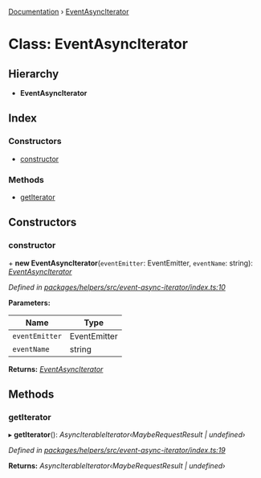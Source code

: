 [Documentation](../README.md) › [EventAsyncIterator](eventasynciterator.md)

# Class: EventAsyncIterator

## Hierarchy

* **EventAsyncIterator**

## Index

### Constructors

* [constructor](eventasynciterator.md#constructor)

### Methods

* [getIterator](eventasynciterator.md#getiterator)

## Constructors

###  constructor

\+ **new EventAsyncIterator**(`eventEmitter`: EventEmitter, `eventName`: string): *[EventAsyncIterator](eventasynciterator.md)*

*Defined in [packages/helpers/src/event-async-iterator/index.ts:10](https://github.com/badbatch/graphql-box/blob/d785ce9/packages/helpers/src/event-async-iterator/index.ts#L10)*

**Parameters:**

Name | Type |
------ | ------ |
`eventEmitter` | EventEmitter |
`eventName` | string |

**Returns:** *[EventAsyncIterator](eventasynciterator.md)*

## Methods

###  getIterator

▸ **getIterator**(): *AsyncIterableIterator‹MaybeRequestResult | undefined›*

*Defined in [packages/helpers/src/event-async-iterator/index.ts:19](https://github.com/badbatch/graphql-box/blob/d785ce9/packages/helpers/src/event-async-iterator/index.ts#L19)*

**Returns:** *AsyncIterableIterator‹MaybeRequestResult | undefined›*
